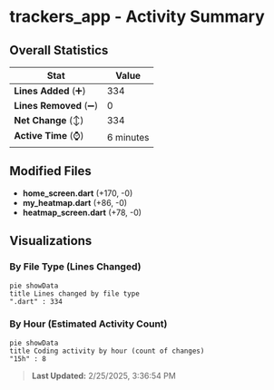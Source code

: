 # trackers_app - Activity Summary 

## Overall Statistics

| Stat                   | Value                                                             |
| ---------------------- | ----------------------------------------------------------------- |
| **Lines Added** (➕)   | 334                                          |
| **Lines Removed** (➖) | 0                                        |
| **Net Change** (↕)    | 334                |
| **Active Time** (⌚)   | 6 minutes |


## Modified Files
- **home_screen.dart** (+170, -0)
- **my_heatmap.dart** (+86, -0)
- **heatmap_screen.dart** (+78, -0)

## Visualizations

### By File Type (Lines Changed)

```mermaid
pie showData
title Lines changed by file type
".dart" : 334
```

### By Hour (Estimated Activity Count)

```mermaid
pie showData
title Coding activity by hour (count of changes)
"15h" : 8
```


> **Last Updated:** 2/25/2025, 3:36:54 PM